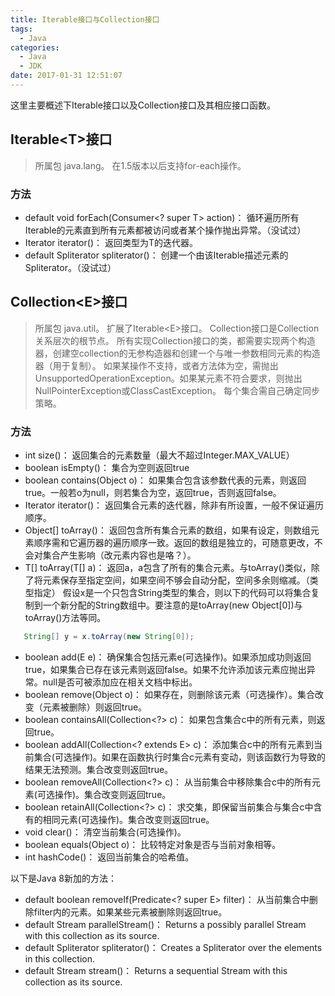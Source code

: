 ```yaml
---
title: Iterable接口与Collection接口
tags:
  - Java
categories:
  - Java
  - JDK
date: 2017-01-31 12:51:07
---
```



这里主要概述下Iterable接口以及Collection接口及其相应接口函数。
<!--more-->

## Iterable&lt;T&gt;接口
> 所属包 java.lang。
> 在1.5版本以后支持for-each操作。

### 方法

+ default void forEach(Consumer<? super T> action)： 循环遍历所有Iterable的元素直到所有元素都被访问或者某个操作抛出异常。（没试过）
+ Iterator<T>	iterator()： 返回类型为T的迭代器。
+ default Spliterator<T>	spliterator()： 创建一个由该Iterable描述元素的Spliterator。（没试过）

## Collection&lt;E&gt;接口
> 所属包 java.util。
> 扩展了Iterable&lt;E&gt;接口。
> Collection接口是Collection关系层次的根节点。
> 所有实现Collection接口的类，都需要实现两个构造器，创建空collection的无参构造器和创建一个与唯一参数相同元素的构造器（用于复制）。
> 如果某操作不支持，或者方法体为空，需抛出UnsupportedOperationException。如果某元素不符合要求，则抛出NullPointerException或ClassCastException。
> 每个集合需自己确定同步策略。

### 方法

+ int size()： 返回集合的元素数量（最大不超过Integer.MAX_VALUE）
+ boolean isEmpty()： 集合为空则返回true
+ boolean contains(Object o)： 如果集合包含该参数代表的元素，则返回true。一般若o为null，则若集合为空，返回true，否则返回false。
+ Iterator<E> iterator()： 返回集合元素的迭代器，除非有所设置，一般不保证遍历顺序。
+ Object[] toArray()： 返回包含所有集合元素的数组，如果有设定，则数组元素顺序需和它遍历器的遍历顺序一致。返回的数组是独立的，可随意更改，不会对集合产生影响（改元素内容也是咯？）。
+ <T> T[] toArray(T[] a)： 返回a，a包含了所有的集合元素。与toArray()类似，除了将元素保存至指定空间，如果空间不够会自动分配，空间多余则缩减。（类型指定）
假设x是一个只包含String类型的集合，则以下的代码可以将集合复制到一个新分配的String数组中。要注意的是toArray(new Object[0])与toArray()方法等同。
```Java
   String[] y = x.toArray(new String[0]);
```
+ boolean add(E e)： 确保集合包括元素e(可选操作)。如果添加成功则返回true，如果集合已存在该元素则返回false。如果不允许添加该元素应抛出异常。null是否可被添加应在相关文档中标出。
+ boolean remove(Object o)： 如果存在，则删除该元素（可选操作）。集合改变（元素被删除）则返回true。
+ boolean containsAll(Collection<?> c)： 如果包含集合c中的所有元素，则返回true。
+ boolean addAll(Collection<? extends E> c)： 添加集合c中的所有元素到当前集合(可选操作)。如果在函数执行时集合c元素有变动，则该函数行为导致的结果无法预测。集合改变则返回true。
+ boolean removeAll(Collection<?> c)： 从当前集合中移除集合c中的所有元素(可选操作)。集合改变则返回true。
+ boolean	retainAll(Collection<?> c)： 求交集，即保留当前集合与集合c中含有的相同元素(可选操作)。集合改变则返回true。
+ void clear()： 清空当前集合(可选操作)。
+ boolean equals(Object o)： 比较特定对象是否与当前对象相等。
+ int hashCode()： 返回当前集合的哈希值。

以下是Java 8新加的方法：
+ default boolean	removeIf(Predicate<? super E> filter)： 从当前集合中删除filter内的元素。如果某些元素被删除则返回true。
+ default Stream<E>	parallelStream()： Returns a possibly parallel Stream with this collection as its source.
+ default Spliterator<E>	spliterator()： Creates a Spliterator over the elements in this collection.
+ default Stream<E>	stream()： Returns a sequential Stream with this collection as its source.